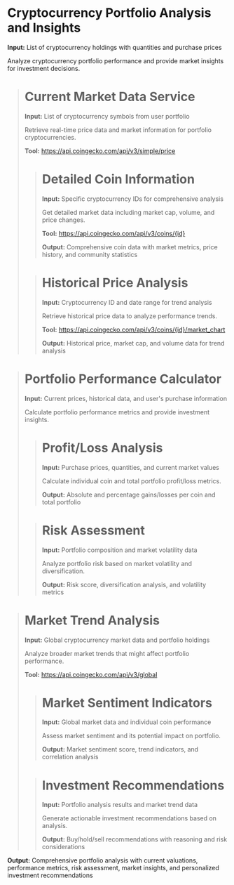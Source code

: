 # Cryptocurrency Portfolio Analysis and Insights

**Input:** List of cryptocurrency holdings with quantities and purchase prices

Analyze cryptocurrency portfolio performance and provide market insights for investment decisions.

> # Current Market Data Service
>
> **Input:** List of cryptocurrency symbols from user portfolio
>
> Retrieve real-time price data and market information for portfolio cryptocurrencies.
>
> **Tool:** https://api.coingecko.com/api/v3/simple/price
>
> > # Detailed Coin Information
> >
> > **Input:** Specific cryptocurrency IDs for comprehensive analysis
> >
> > Get detailed market data including market cap, volume, and price changes.
> >
> > **Tool:** https://api.coingecko.com/api/v3/coins/{id}
> >
> > **Output:** Comprehensive coin data with market metrics, price history, and community statistics
>
> > # Historical Price Analysis
> >
> > **Input:** Cryptocurrency ID and date range for trend analysis
> >
> > Retrieve historical price data to analyze performance trends.
> >
> > **Tool:** https://api.coingecko.com/api/v3/coins/{id}/market_chart
> >
> > **Output:** Historical price, market cap, and volume data for trend analysis

> # Portfolio Performance Calculator
>
> **Input:** Current prices, historical data, and user's purchase information
>
> Calculate portfolio performance metrics and provide investment insights.
>
> > # Profit/Loss Analysis
> >
> > **Input:** Purchase prices, quantities, and current market values
> >
> > Calculate individual coin and total portfolio profit/loss metrics.
> >
> > **Output:** Absolute and percentage gains/losses per coin and total portfolio
>
> > # Risk Assessment
> >
> > **Input:** Portfolio composition and market volatility data
> >
> > Analyze portfolio risk based on market volatility and diversification.
> >
> > **Output:** Risk score, diversification analysis, and volatility metrics

> # Market Trend Analysis
>
> **Input:** Global cryptocurrency market data and portfolio holdings
>
> Analyze broader market trends that might affect portfolio performance.
>
> **Tool:** https://api.coingecko.com/api/v3/global
>
> > # Market Sentiment Indicators
> >
> > **Input:** Global market data and individual coin performance
> >
> > Assess market sentiment and its potential impact on portfolio.
> >
> > **Output:** Market sentiment score, trend indicators, and correlation analysis
>
> > # Investment Recommendations
> >
> > **Input:** Portfolio analysis results and market trend data
> >
> > Generate actionable investment recommendations based on analysis.
> >
> > **Output:** Buy/hold/sell recommendations with reasoning and risk considerations

**Output:** Comprehensive portfolio analysis with current valuations, performance metrics, risk assessment, market insights, and personalized investment recommendations